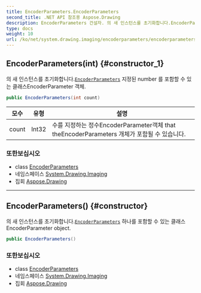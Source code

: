 ```yaml
---
title: EncoderParameters.EncoderParameters
second_title: .NET API 참조용 Aspose.Drawing
description: EncoderParameters 건설자. 의 새 인스턴스를 초기화합니다.EncoderParameters 지정된 number 를 포함할 수 있는 클래스EncoderParameter 객체.
type: docs
weight: 10
url: /ko/net/system.drawing.imaging/encoderparameters/encoderparameters/
---
```

## EncoderParameters(int) {#constructor_1}

의 새 인스턴스를 초기화합니다.[`EncoderParameters`](../) 지정된 number 를 포함할 수 있는 클래스EncoderParameter 객체.

```csharp
public EncoderParameters(int count)
```

| 모수 | 유형 | 설명 |
| --- | --- | --- |
| count | Int32 | 수를 지정하는 정수EncoderParameter객체 that theEncoderParameters 개체가 포함될 수 있습니다. |

### 또한보십시오

* class [EncoderParameters](../)
* 네임스페이스 [System.Drawing.Imaging](../../encoderparameters/)
* 집회 [Aspose.Drawing](../../../)

---

## EncoderParameters() {#constructor}

의 새 인스턴스를 초기화합니다.[`EncoderParameters`](../) 하나를 포함할 수 있는 클래스EncoderParameter object.

```csharp
public EncoderParameters()
```

### 또한보십시오

* class [EncoderParameters](../)
* 네임스페이스 [System.Drawing.Imaging](../../encoderparameters/)
* 집회 [Aspose.Drawing](../../../)



